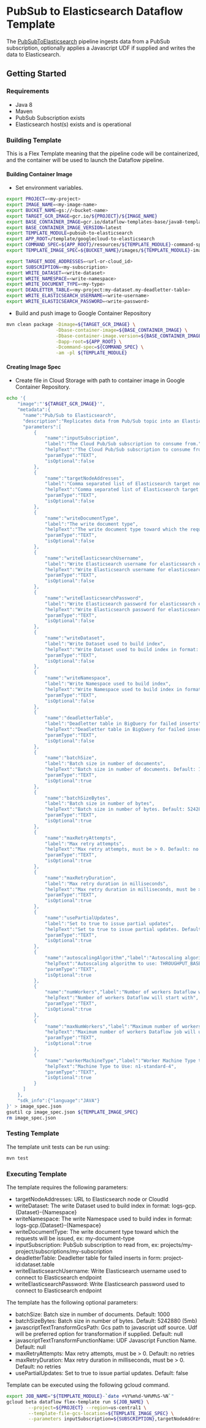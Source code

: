 # PubSub to Elasticsearch Dataflow Template

The [PubSubToElasticsearch](../../src/main/java/com/google/cloud/teleport/v2/elasticsearch/templates/PubSubToElasticsearch.java) pipeline
ingests data from a PubSub subscription, optionally applies a Javascript UDF if supplied and writes the data to Elasticsearch.

## Getting Started

### Requirements
* Java 8
* Maven
* PubSub Subscription exists
* Elasticsearch host(s) exists and is operational

### Building Template
This is a Flex Template meaning that the pipeline code will be containerized, and the container will be
used to launch the Dataflow pipeline.

#### Building Container Image
* Set environment variables.
```sh
export PROJECT=<my-project>
export IMAGE_NAME=<my-image-name>
export BUCKET_NAME=gs://<bucket-name>
export TARGET_GCR_IMAGE=gcr.io/${PROJECT}/${IMAGE_NAME}
export BASE_CONTAINER_IMAGE=gcr.io/dataflow-templates-base/java8-template-launcher-base
export BASE_CONTAINER_IMAGE_VERSION=latest
export TEMPLATE_MODULE=pubsub-to-elasticsearch
export APP_ROOT=/template/googlecloud-to-elasticsearch
export COMMAND_SPEC=${APP_ROOT}/resources/${TEMPLATE_MODULE}-command-spec.json
export TEMPLATE_IMAGE_SPEC=${BUCKET_NAME}/images/${TEMPLATE_MODULE}-image-spec.json

export TARGET_NODE_ADDRESSES=<url-or-cloud_id>
export SUBSCRIPTION=<my-subscription>
export WRITE_DATASET=<write-dataset>
export WRITE_NAMESPACE=<write-namespace>
export WRITE_DOCUMENT_TYPE=<my-type>
export DEADLETTER_TABLE=<my-project:my-dataset.my-deadletter-table>
export WRITE_ELASTICSEARCH_USERNAME=<write-username>
export WRITE_ELASTICSEARCH_PASSWORD=<write-password>
```

* Build and push image to Google Container Repository

```sh
mvn clean package -Dimage=${TARGET_GCR_IMAGE} \
                  -Dbase-container-image=${BASE_CONTAINER_IMAGE} \
                  -Dbase-container-image.version=${BASE_CONTAINER_IMAGE_VERSION} \
                  -Dapp-root=${APP_ROOT} \
                  -Dcommand-spec=${COMMAND_SPEC} \
                  -am -pl ${TEMPLATE_MODULE}
```

#### Creating Image Spec

* Create file in Cloud Storage with path to container image in Google Container Repository.
```sh
echo '{
    "image":"'${TARGET_GCR_IMAGE}'",
    "metadata":{
      "name":"Pub/Sub to Elasticsearch",
      "description":"Replicates data from Pub/Sub topic into an Elasticsearch index",
      "parameters":[
          {
              "name":"inputSubscription",
              "label":"The Cloud Pub/Sub subscription to consume from.",
              "helpText":"The Cloud Pub/Sub subscription to consume from. The name should be in the format of projects/<project-id>/subscriptions/<subscription-name>.",
              "paramType":"TEXT",
              "isOptional":false
          },
          {
              "name":"targetNodeAddresses",
              "label":"Comma separated list of Elasticsearch target nodes",
              "helpText":"Comma separated list of Elasticsearch target nodes to connect to, ex: http://my-node1,http://my-node2",
              "paramType":"TEXT",
              "isOptional":false
          },
          {
              "name":"writeDocumentType",
              "label":"The write document type",
              "helpText":"The write document type toward which the requests will be issued, ex: my-document-type",
              "paramType":"TEXT",
              "isOptional":false
          },
          {
              "name":"writeElasticsearchUsername",
              "label":"Write Elasticsearch username for elasticsearch endpoint",
              "helpText":"Write Elasticsearch username for elasticsearch endpoint",
              "paramType":"TEXT",
              "isOptional":false
          },
          {
              "name":"writeElasticsearchPassword",
              "label":"Write Elasticsearch password for elasticsearch endpoint",
              "helpText":"Write Elasticsearch password for elasticsearch endpoint",
              "paramType":"TEXT",
              "isOptional":false
          },
          {
              "name":"writeDataset",
              "label":"Write Dataset used to build index",
              "helpText":"Write Dataset used to build index in format: logs-gcp.{Dataset}-{Namespace}",
              "paramType":"TEXT",
              "isOptional":false
          },
          {
              "name":"writeNamespace",
              "label":"Write Namespace used to build index",
              "helpText":"Write Namespace used to build index in format: logs-gcp.{Dataset}-{Namespace}",
              "paramType":"TEXT",
              "isOptional":false
          },
          {
              "name":"deadletterTable",
              "label":"Deadletter table in BigQuery for failed inserts",
              "helpText":"Deadletter table in BigQuery for failed inserts in form: project-id:dataset.table",
              "paramType":"TEXT",
              "isOptional":false
          },
          {
              "name":"batchSize",
              "label":"Batch size in number of documents",
              "helpText":"Batch size in number of documents. Default: 1000",
              "paramType":"TEXT",
              "isOptional":true
          },
          {
              "name":"batchSizeBytes",
              "label":"Batch size in number of bytes",
              "helpText":"Batch size in number of bytes. Default: 5242880 (5mb)",
              "paramType":"TEXT",
              "isOptional":true
          },
          {
              "name":"maxRetryAttempts",
              "label":"Max retry attempts",
              "helpText":"Max retry attempts, must be > 0. Default: no retries",
              "paramType":"TEXT",
              "isOptional":true
          },
          {
              "name":"maxRetryDuration",
              "label":"Max retry duration in milliseconds",
              "helpText":"Max retry duration in milliseconds, must be > 0. Default: no retries",
              "paramType":"TEXT",
              "isOptional":true
          },
          {
              "name":"usePartialUpdates",
              "label":"Set to true to issue partial updates",
              "helpText":"Set to true to issue partial updates. Default: false",
              "paramType":"TEXT",
              "isOptional":true
          },
          {
              "name":"autoscalingAlgorithm","label":"Autoscaling algorithm to use",
              "helpText":"Autoscaling algorithm to use: THROUGHPUT_BASED",
              "paramType":"TEXT",
              "isOptional":true
          },
          {
              "name":"numWorkers","label":"Number of workers Dataflow will start with",
              "helpText":"Number of workers Dataflow will start with",
              "paramType":"TEXT",
              "isOptional":true
          },
          {
              "name":"maxNumWorkers","label":"Maximum number of workers Dataflow job will use",
              "helpText":"Maximum number of workers Dataflow job will use",
              "paramType":"TEXT",
              "isOptional":true
          },
          {
              "name":"workerMachineType","label":"Worker Machine Type to use in Dataflow Job",
              "helpText":"Machine Type to Use: n1-standard-4",
              "paramType":"TEXT",
              "isOptional":true
          }
      ]
    },
    "sdk_info":{"language":"JAVA"}
}' > image_spec.json
gsutil cp image_spec.json ${TEMPLATE_IMAGE_SPEC}
rm image_spec.json
```

### Testing Template

The template unit tests can be run using:
```sh
mvn test
```

### Executing Template

The template requires the following parameters:
* targetNodeAddresses: URL to Elasticsearch node or CloudId
* writeDataset: The write Dataset used to build index in format: logs-gcp.{Dataset}-{Namespace}
* writeNamespace: The write Namespace used to build index in format: logs-gcp.{Dataset}-{Namespace}
* writeDocumentType: The write document type toward which the requests will be issued, ex: my-document-type
* inputSubscription: PubSub subscription to read from, ex: projects/my-project/subscriptions/my-subscription
* deadletterTable: Deadletter table for failed inserts in form: project-id:dataset.table
* writeElasticsearchUsername: Write Elasticsearch username used to connect to Elasticsearch endpoint
* writeElasticsearchPassword: Write Elasticsearch password used to connect to Elasticsearch endpoint

The template has the following optional parameters:
* batchSize: Batch size in number of documents. Default: 1000
* batchSizeBytes: Batch size in number of bytes. Default: 5242880 (5mb)
* javascriptTextTransformGcsPath: Gcs path to javascript udf source. Udf will be preferred option for transformation if supplied. Default: null
* javascriptTextTransformFunctionName: UDF Javascript Function Name. Default: null
* maxRetryAttempts: Max retry attempts, must be > 0. Default: no retries
* maxRetryDuration: Max retry duration in milliseconds, must be > 0. Default: no retries
* usePartialUpdates: Set to true to issue partial updates. Default: false

Template can be executed using the following gcloud command.
```sh
export JOB_NAME="${TEMPLATE_MODULE}-`date +%Y%m%d-%H%M%S-%N`"
gcloud beta dataflow flex-template run ${JOB_NAME} \
        --project=${PROJECT} --region=us-central1 \
        --template-file-gcs-location=${TEMPLATE_IMAGE_SPEC} \
        --parameters inputSubscription=${SUBSCRIPTION},targetNodeAddresses=${TARGET_NODE_ADDRESSES},writeDataset=${WRITE_DATASET},writeNamespace=${WRITE_NAMESPACE},writeDocumentType=${WRITE_DOCUMENT_TYPE},writeElasticsearchUsername=${WRITE_ELASTICSEARCH_USERNAME},writeElasticsearchPassword=${WRITE_ELASTICSEARCH_PASSWORD},deadletterTable=${DEADLETTER_TABLE}
```